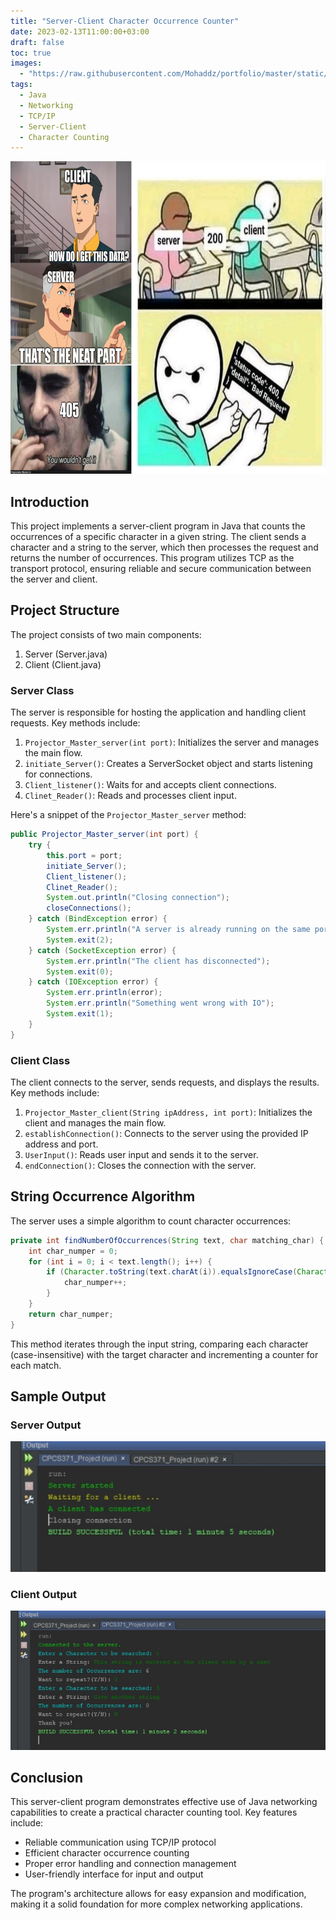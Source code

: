 ```yaml
---
title: "Server-Client Character Occurrence Counter"
date: 2023-02-13T11:00:00+03:00
draft: false
toc: true
images:
  - "https://raw.githubusercontent.com/Mohaddz/portfolio/master/static/images/Servermeme.png"
tags:
  - Java
  - Networking
  - TCP/IP
  - Server-Client
  - Character Counting
---
```


<img src="https://raw.githubusercontent.com/Mohaddz/portfolio/master/static/images/Servermeme.png" width=3000 height=500>

## Introduction

This project implements a server-client program in Java that counts the occurrences of a specific character in a given string. The client sends a character and a string to the server, which then processes the request and returns the number of occurrences. This program utilizes TCP as the transport protocol, ensuring reliable and secure communication between the server and client.

## Project Structure

The project consists of two main components:

1. Server (Server.java)
2. Client (Client.java)

### Server Class

The server is responsible for hosting the application and handling client requests. Key methods include:

1. `Projector_Master_server(int port)`: Initializes the server and manages the main flow.
2. `initiate_Server()`: Creates a ServerSocket object and starts listening for connections.
3. `Client_listener()`: Waits for and accepts client connections.
4. `Clinet_Reader()`: Reads and processes client input.

Here's a snippet of the `Projector_Master_server` method:

```java
public Projector_Master_server(int port) {
    try {
        this.port = port;
        initiate_Server();
        Client_listener();
        Clinet_Reader();
        System.out.println("Closing connection");
        closeConnections();
    } catch (BindException error) {
        System.err.println("A server is already running on the same port!");
        System.exit(2);
    } catch (SocketException error) {
        System.err.println("The client has disconnected");
        System.exit(0);
    } catch (IOException error) {
        System.err.println(error);
        System.err.println("Something went wrong with IO");
        System.exit(1);
    }
}
```

### Client Class

The client connects to the server, sends requests, and displays the results. Key methods include:

1. `Projector_Master_client(String ipAddress, int port)`: Initializes the client and manages the main flow.
2. `establishConnection()`: Connects to the server using the provided IP address and port.
3. `UserInput()`: Reads user input and sends it to the server.
4. `endConnection()`: Closes the connection with the server.

## String Occurrence Algorithm

The server uses a simple algorithm to count character occurrences:

```java
private int findNumberOfOccurrences(String text, char matching_char) {
    int char_numper = 0;
    for (int i = 0; i < text.length(); i++) {
        if (Character.toString(text.charAt(i)).equalsIgnoreCase(Character.toString(matching_char))) {
            char_numper++;
        }
    }
    return char_numper;
}
```

This method iterates through the input string, comparing each character (case-insensitive) with the target character and incrementing a counter for each match.

## Sample Output

### Server Output
<img src="https://raw.githubusercontent.com/Mohaddz/portfolio/master/static/images/Serverout.jpg" alt="Server Output" width="600">

### Client Output
<img src="https://raw.githubusercontent.com/Mohaddz/portfolio/master/static/images/Clientout.jpg" alt="Client Output" width="600">

## Conclusion

This server-client program demonstrates effective use of Java networking capabilities to create a practical character counting tool. Key features include:

- Reliable communication using TCP/IP protocol
- Efficient character occurrence counting
- Proper error handling and connection management
- User-friendly interface for input and output

The program's architecture allows for easy expansion and modification, making it a solid foundation for more complex networking applications.